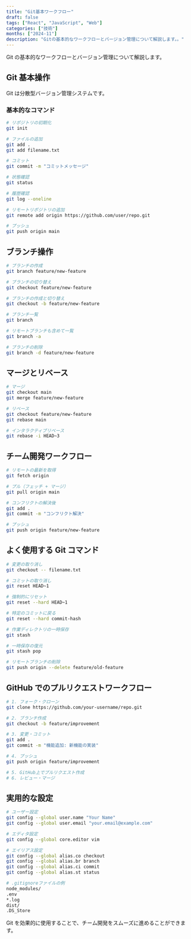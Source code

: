```yaml
---
title: "Git基本ワークフロー"
draft: false
tags: ["React", "JavaScript", "Web"]
categories: ["技術"]
months: ["2024-11"]
description: "Gitの基本的なワークフローとバージョン管理について解説します。。"
---
```


Git の基本的なワークフローとバージョン管理について解説します。

## Git 基本操作

Git は分散型バージョン管理システムです。

### 基本的なコマンド

```bash
# リポジトリの初期化
git init

# ファイルの追加
git add .
git add filename.txt

# コミット
git commit -m "コミットメッセージ"

# 状態確認
git status

# 履歴確認
git log --oneline

# リモートリポジトリの追加
git remote add origin https://github.com/user/repo.git

# プッシュ
git push origin main
```

## ブランチ操作

```bash
# ブランチの作成
git branch feature/new-feature

# ブランチの切り替え
git checkout feature/new-feature

# ブランチの作成と切り替え
git checkout -b feature/new-feature

# ブランチ一覧
git branch

# リモートブランチも含めて一覧
git branch -a

# ブランチの削除
git branch -d feature/new-feature
```

## マージとリベース

```bash
# マージ
git checkout main
git merge feature/new-feature

# リベース
git checkout feature/new-feature
git rebase main

# インタラクティブリベース
git rebase -i HEAD~3
```

## チーム開発ワークフロー

```bash
# リモートの最新を取得
git fetch origin

# プル（フェッチ + マージ）
git pull origin main

# コンフリクトの解決後
git add .
git commit -m "コンフリクト解決"

# プッシュ
git push origin feature/new-feature
```

## よく使用する Git コマンド

```bash
# 変更の取り消し
git checkout -- filename.txt

# コミットの取り消し
git reset HEAD~1

# 強制的にリセット
git reset --hard HEAD~1

# 特定のコミットに戻る
git reset --hard commit-hash

# 作業ディレクトリの一時保存
git stash

# 一時保存の復元
git stash pop

# リモートブランチの削除
git push origin --delete feature/old-feature
```

## GitHub でのプルリクエストワークフロー

```bash
# 1. フォーク・クローン
git clone https://github.com/your-username/repo.git

# 2. ブランチ作成
git checkout -b feature/improvement

# 3. 変更・コミット
git add .
git commit -m "機能追加: 新機能の実装"

# 4. プッシュ
git push origin feature/improvement

# 5. GitHub上でプルリクエスト作成
# 6. レビュー・マージ
```

## 実用的な設定

```bash
# ユーザー設定
git config --global user.name "Your Name"
git config --global user.email "your.email@example.com"

# エディタ設定
git config --global core.editor vim

# エイリアス設定
git config --global alias.co checkout
git config --global alias.br branch
git config --global alias.ci commit
git config --global alias.st status

# .gitignoreファイルの例
node_modules/
.env
*.log
dist/
.DS_Store
```

Git を効果的に使用することで、チーム開発をスムーズに進めることができます。

